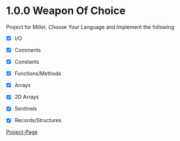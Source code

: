 # 1.0.0 Weapon Of Choice
Project for Miller, Choose Your Language and Implement the following
 - [x] I/O
 - [x] Comments
 - [x] Constants
 - [x] Functions/Methods
 - [x] Arrays
 - [x] 2D Arrays
 - [x] Sentinels
 - [x] Records/Structures


[Project-Page](http://yhscs.us/advanced/projects/weaponOfChoice.php)
